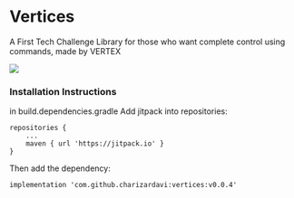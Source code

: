 # Vertices

A First Tech Challenge Library for those who want complete control using commands, made by VERTEX



[![](https://jitpack.io/v/charizardavi/vertices.svg)](https://jitpack.io/#charizardavi/vertices)




<h3>Installation Instructions</h1>
<p>in build.dependencies.gradle Add jitpack into repositories: </p>

```
repositories {
    ...
    maven { url 'https://jitpack.io' }
}
```



<p>Then add the dependency: </p>

```implementation 'com.github.charizardavi:vertices:v0.0.4'```

